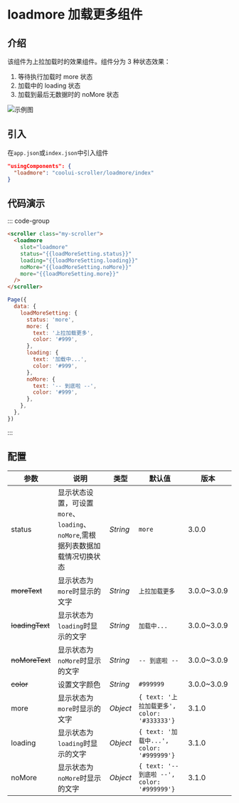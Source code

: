 # loadmore 加载更多组件

## 介绍

该组件为上拉加载时的效果组件。组件分为 3 种状态效果：

1. 等待执行加载时 more 状态
2. 加载中的 loading 状态
3. 加载到最后无数据时的 noMore 状态

<img :src="'/images/loadmore.jpg'" alt="示例图" />

## 引入

在`app.json`或`index.json`中引入组件

```json
"usingComponents": {
  "loadmore": "coolui-scroller/loadmore/index"
}
```

## 代码演示

::: code-group

```html [index.wxml]
<scroller class="my-scroller">
  <loadmore
    slot="loadmore"
    status="{{loadMoreSetting.status}}"
    loading="{{loadMoreSetting.loading}}"
    noMore="{{loadMoreSetting.noMore}}"
    more="{{loadMoreSetting.more}}"
  />
</scroller>
```

```js [index.js]
Page({
  data: {
    loadMoreSetting: {
      status: 'more',
      more: {
        text: '上拉加载更多',
        color: '#999',
      },
      loading: {
        text: '加载中...',
        color: '#999',
      },
      noMore: {
        text: '-- 到底啦 --',
        color: '#999',
      },
    },
  },
})
```

:::

## 配置

| 参数            | 说明                                                                           | 类型     | 默认值                                      | 版本        |
| --------------- | ------------------------------------------------------------------------------ | -------- | ------------------------------------------- | ----------- |
| status          | 显示状态设置，可设置`more`、`loading`、`noMore`,需根据列表数据加载情况切换状态 | _String_ | `more`                                      | 3.0.0       |
| ~~moreText~~    | 显示状态为`more`时显示的文字                                                   | _String_ | `上拉加载更多`                              | 3.0.0~3.0.9 |
| ~~loadingText~~ | 显示状态为`loading`时显示的文字                                                | _String_ | `加载中...`                                 | 3.0.0~3.0.9 |
| ~~noMoreText~~  | 显示状态为`noMore`时显示的文字                                                 | _String_ | `-- 到底啦 --`                              | 3.0.0~3.0.9 |
| ~~color~~       | 设置文字颜色                                                                   | _String_ | `#999999`                                   | 3.0.0~3.0.9 |
| more            | 显示状态为`more`时显示的文字                                                   | _Object_ | `{ text: '上拉加载更多', color: '#333333'}` | 3.1.0       |
| loading         | 显示状态为`loading`时显示的文字                                                | _Object_ | `{ text: '加载中...', color: '#999999'}`    | 3.1.0       |
| noMore          | 显示状态为`noMore`时显示的文字                                                 | _Object_ | `{ text: '-- 到底啦 --', color: '#999999'}` | 3.1.0       |
